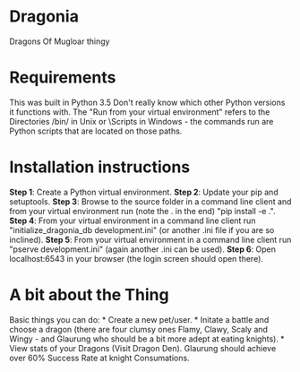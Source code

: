 # Dragonia
Dragons Of Mugloar thingy
<h1>Requirements</h1>
This was built in Python 3.5 Don't really know which other Python versions it functions with. The "Run from your virtual environment" refers to the Directories <PythonEnv>/bin/ in Unix or <PytonEnv>\Scripts in Windows - the commands run are Python scripts that are located on those paths.
<h1>Installation instructions</h1>
<b>Step 1</b>: Create a Python virtual environment.  
<b>Step 2</b>: Update your pip and setuptools.  
<b>Step 3</b>: Browse to the source folder in a command line client and from your virtual environment run (note the . in the end) "pip install -e .".  
<b>Step 4</b>: From your virtual environment in a command line client run "initialize_dragonia_db development.ini" (or another .ini file if you are so inclined).  
<b>Step 5</b>: From your virtual environment in a command line client run "pserve development.ini" (again another .ini can be used).  
<b>Step 6</b>: Open localhost:6543 in your browser (the login screen should open there).
<h1>A bit about the Thing</h1>
Basic things you can do:  
* Create a new pet/user.
* Initate a battle and choose a dragon (there are four clumsy ones Flamy, Clawy, Scaly and Wingy - and Glaurung who should be a bit more adept at eating knights).
* View stats of your Dragons (Visit Dragon Den). Glaurung should achieve over 60% Success Rate at knight Consumations.
